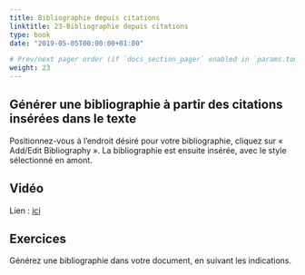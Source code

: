 ```yaml
---
title: Bibliographie depuis citations
linktitle: 23-Bibliographie depuis citations
type: book
date: "2019-05-05T00:00:00+01:00"

# Prev/next pager order (if `docs_section_pager` enabled in `params.toml`)
weight: 23
---
```


## Générer une bibliographie à partir des citations insérées dans le texte

Positionnez-vous à l’endroit désiré pour votre bibliographie, cliquez sur « Add/Edit Bibliography ». La bibliographie est ensuite insérée, avec le style sélectionné en amont.

## Vidéo

Lien : [ici](http://g.recordit.co/JOnaiuhOuO.gif)

## Exercices

Générez une bibliographie dans votre document, en suivant les indications.              
